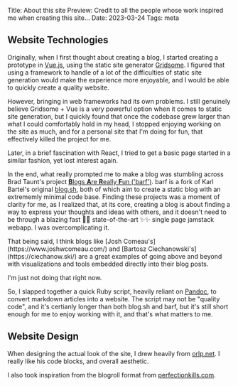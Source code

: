 Title: About this site
Preview: Credit to all the people whose work inspired me when creating this site...
Date: 2023-03-24
Tags: meta

<!-- TODO: get grammarly extension for VSCode  -->

## Website Technologies

Originally, when I first thought about creating a blog, I started creating a prototype in [Vue.js](https://vuejs.org/), using the static site generator [Gridsome](https://gridsome.org/). I figured that using a framework to handle of a lot of the difficulties of static site generation would make the experience more enjoyable, and I would be able to quickly create a quality website.

However, bringing in web frameworks had its own problems. I still genuinely believe Gridsome + Vue is a very powerful option when it comes to static site generation, but I quickly found that once the codebase grew larger than what I could comfortably hold in my head, I stopped enjoying working on the site as much, and for a personal site that I'm doing for fun, that effectively killed the project for me.

Later, in a brief fascination with React, I tried to get a basic page started in a similar fashion, yet lost interest again.

In the end, what really prompted me to make a blog was stumbling across Brad Taunt's project [**B**logs **A**re **R**eally **F**un ('barf')](https://git.sr.ht/~bt/barf). barf is a fork of Karl Bartel's original [blog.sh](https://github.com/karlb/karl.berlin), both of which aim to create a static blog with an extrememly minimal code base. Finding these projects was a moment of clarity for me, as I realized that, at its core, creating a blog is about finding a way to express your thoughts and ideas with others, and it doesn't need to be through a blazing fast 🚀🚀 state-of-the-art ✨✨ single page jamstack webapp. I was overcomplicating it.

<aside>
    <p>
        That being said, I think blogs like [Josh Comeau's](https://www.joshwcomeau.com/) and [Bartosz Ciechanowski's](https://ciechanow.ski/) are a great examples of going above and beyond with visualizations and tools embedded directly into their blog posts.
    </p>
    <p>
        I'm just not doing that right now.
    </p>
</aside>

So, I slapped together a quick Ruby script, heavily reliant on [Pandoc](https://pandoc.org/), to convert markdown articles into a website. The script may not be "quality code", and it's certianly longer than both blog.sh and barf, but it's still short enough for me to enjoy working with it, and that's what matters to me.

## Website Design

When designing the actual look of the site, I drew heavily from [orlp.net](https://orlp.net/). I really like his code blocks, and overall aesthetic.

I also took inspiration from the blogroll format from [perfectionkills.com](http://perfectionkills.com/).
